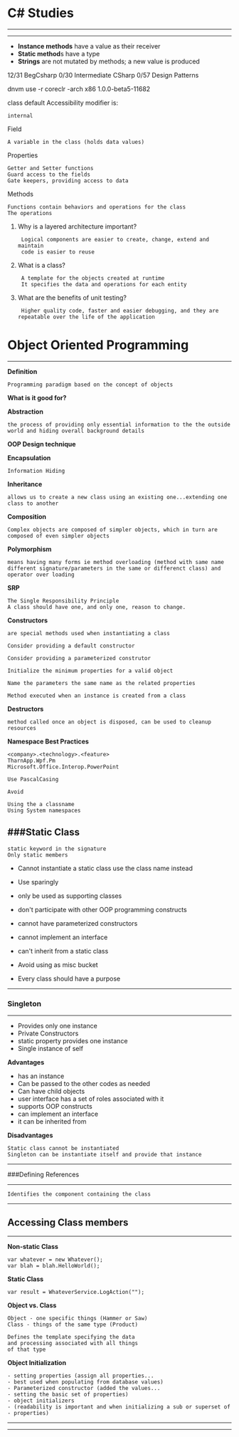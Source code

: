 # C# Studies #

----------
----------
- **Instance methods** have a value as their receiver
- **Static method**s have a type
- **Strings** are not mutated by methods; a new value is produced

12/31 BegCsharp
0/30 Intermediate CSharp
0/57 Design Patterns

dnvm use -r coreclr -arch x86 1.0.0-beta5-11682

class default Accessibility modifier is:

    internal

Field

	A variable in the class (holds data values)

Properties

	Getter and Setter functions
	Guard access to the fields
	Gate keepers, providing access to data

Methods

	Functions contain behaviors and operations for the class
	The operations

1. Why is a layered architecture important?

    	Logical components are easier to create, change, extend and maintain
    	code is easier to reuse

2. What is a class?

		A template for the objects created at runtime
		It specifies the data and operations for each entity

	

3. What are the benefits of unit testing?

    	Higher quality code, faster and easier debugging, and they are repeatable over the life of the application

# Object Oriented Programming
---

**Definition**  

    Programming paradigm based on the concept of objects

**What is it good for?**

**Abstraction**

	the process of providing only essential information to the the outside world and hiding overall background details

**OOP Design technique**

**Encapsulation**

    Information Hiding

**Inheritance**

	allows us to create a new class using an existing one...extending one class to another

**Composition**

    Complex objects are composed of simpler objects, which in turn are composed of even simpler objects

**Polymorphism**

	means having many forms ie method overloading (method with same name different signature/parameters in the same or differenct class) and operator over loading

**SRP**

    The Single Responsibility Principle
    A class should have one, and only one, reason to change.

**Constructors**

	are special methods used when instantiating a class

	Consider providing a default constructor

	Consider providing a parameterized construtor

	Initialize the minimum properties for a valid object

	Name the parameters the same name as the related properties

	Method executed when an instance is created from a class

**Destructors**

	method called once an object is disposed, can be used to cleanup resources


**Namespace Best Practices**

	<company>.<technology>.<feature>
	TharnApp.Wpf.Pm
	Microsoft.Office.Interop.PowerPoint

	Use PascalCasing

	Avoid

	Using the a classname
	Using System namespaces

###Static Class
---

	static keyword in the signature
	Only static members

	
- Cannot instantiate a static class use the class name instead

- Use sparingly
- only be used as supporting classes
- don't participate with other OOP programming constructs
- cannot have parameterized constructors
- cannot implement an interface
- can't inherit from a static class
- Avoid using as misc bucket
- Every class should have a purpose


---

### Singleton 

---

- Provides only one instance
- Private Constructors
- static property provides one instance
- Single instance of self

**Advantages**

- has an instance
- Can be passed to the other codes as needed
- Can have child objects
- user interface has a set of roles associated with it
- supports OOP constructs
- can implement an interface
- it can be inherited from

**Disadvantages**

	Static class cannot be instantiated
	Singleton can be instantiate itself and provide that instance

---

###Defining References

---

	Identifies the component containing the class

---

## Accessing Class members
---

**Non-static Class**

	var whatever = new Whatever();
	var blah = blah.HelloWorld();

**Static Class**

	var result = WhateverService.LogAction("");

**Object vs. Class**

	Object - one specific things (Hammer or Saw)
	Class - things of the same type (Product)

	Defines the template specifying the data 
	and processing associated with all things
	of that type

**Object Initialization**

	- setting properties (assign all properties...
	- best used when populating from database values)
	- Parameterized constructor (added the values...
	- setting the basic set of properties)
	- object initializers
	- (readability is important and when initializing a sub or superset of
	- properties)

---

----------
